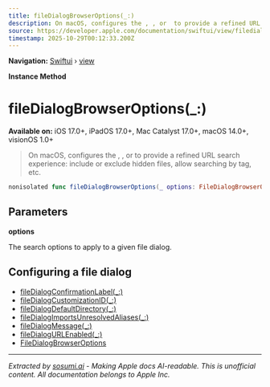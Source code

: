 ```yaml
---
title: fileDialogBrowserOptions(_:)
description: On macOS, configures the , , or  to provide a refined URL search experience: include or exclude hidden files, allow searching by tag, etc.
source: https://developer.apple.com/documentation/swiftui/view/filedialogbrowseroptions(_:)
timestamp: 2025-10-29T00:12:33.200Z
---
```


**Navigation:** [Swiftui](/documentation/swiftui) › [view](/documentation/swiftui/view)

**Instance Method**

# fileDialogBrowserOptions(_:)

**Available on:** iOS 17.0+, iPadOS 17.0+, Mac Catalyst 17.0+, macOS 14.0+, visionOS 1.0+

> On macOS, configures the , , or  to provide a refined URL search experience: include or exclude hidden files, allow searching by tag, etc.

```swift
nonisolated func fileDialogBrowserOptions(_ options: FileDialogBrowserOptions) -> some View
```

## Parameters

**options**

The search options to apply to a given file dialog.



## Configuring a file dialog

- [fileDialogConfirmationLabel(_:)](/documentation/swiftui/view/filedialogconfirmationlabel(_:))
- [fileDialogCustomizationID(_:)](/documentation/swiftui/view/filedialogcustomizationid(_:))
- [fileDialogDefaultDirectory(_:)](/documentation/swiftui/view/filedialogdefaultdirectory(_:))
- [fileDialogImportsUnresolvedAliases(_:)](/documentation/swiftui/view/filedialogimportsunresolvedaliases(_:))
- [fileDialogMessage(_:)](/documentation/swiftui/view/filedialogmessage(_:))
- [fileDialogURLEnabled(_:)](/documentation/swiftui/view/filedialogurlenabled(_:))
- [FileDialogBrowserOptions](/documentation/swiftui/filedialogbrowseroptions)

---

*Extracted by [sosumi.ai](https://sosumi.ai) - Making Apple docs AI-readable.*
*This is unofficial content. All documentation belongs to Apple Inc.*
